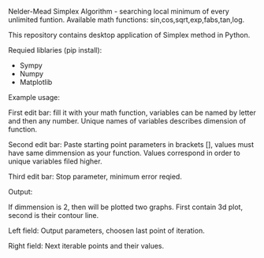 
Nelder-Mead Simplex Algorithm - searching local minimum of every unlimited funtion.
Available math functions: sin,cos,sqrt,exp,fabs,tan,log.

This repository contains desktop application of Simplex method in Python.

Requied liblaries (pip install):
- Sympy
- Numpy
- Matplotlib

Example usage:

First edit bar: fill it with your math function, variables can be named by letter and then any number. Unique names of variables describes dimension of function. 

Second edit bar: Paste starting point parameters in brackets [], values must have same dimmension as your function. Values correspond in order to unique variables filed higher.

Third edit bar: Stop parameter, minimum error reqied.

Output:

If dimmension is 2, then will be plotted two graphs. First contain 3d plot, second is their contour line.

Left field: Output parameters, choosen last point of iteration.

Right field: Next iterable points and their values.



